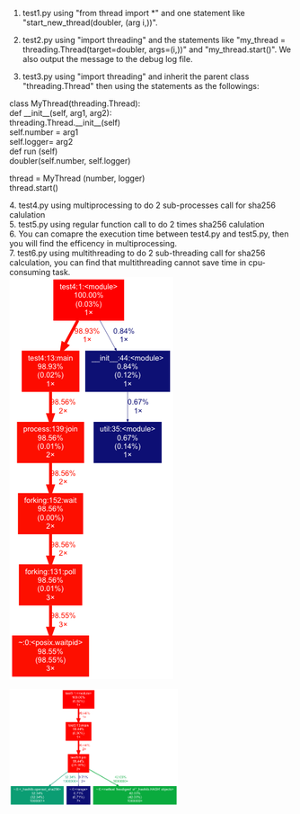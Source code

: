 1. test1.py using "from thread import *" and one statement like "start_new_thread(doubler, (arg i,))".

2. test2.py using "import threading" and the statements like "my_thread = threading.Thread(target=doubler, args=(i,))" and "my_thread.start()". We also output the message to the debug log file.

3. test3.py using "import threading" and inherit the parent class "threading.Thread" then using the statements as the followings:
<html><body><p>
class MyThread(threading.Thread):<br/>
     def __init__(self, arg1, arg2):<br/>
            threading.Thread.__init__(self)<br/>
            self.number = arg1<br/>
            self.logger= arg2<br/>
      def run (self)<br/>
      doubler(self.number, self.logger)<br/>
 
thread = MyThread (number, logger)<br/>
thread.start() <br/></p>
4. test4.py using multiprocessing to do 2 sub-processes call for sha256 calulation<br/>
5. test5.py using regular function call to do 2 times sha256 calulation<br/>
6. You can comapre the execution time between test4.py and test5.py, then you will find the efficency in multiprocessing.<br/>
7. test6.py using multithreading to do 2 sub-threading call for sha256 calculation, you can find that multithreading cannot save time in cpu-consuming task.<br/>
<img src="https://github.com/rslu2000/py_multithreading/blob/master/profile2.png">

<img src="https://github.com/rslu2000/py_multithreading/blob/master/profile.png" width=300><br/>

</body></html>